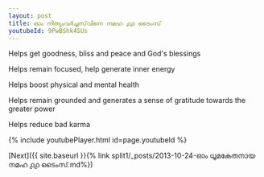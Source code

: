 ```yaml
---
layout: post
title: ഓം നിത്യംവർച്ചസ്‌വിനെ നമഹ ൧൧ ടൈംസ്
youtubeId: 9PwBShk4SUs
---
```

 
 
Helps get goodness, bliss and peace and God's blessings
 
Helps remain focused, help generate inner energy 
 
Helps boost physical and mental health 
 
Helps remain grounded and generates a sense of gratitude towards the greater power 
 
Helps reduce bad karma
 
 
 
 


{% include youtubePlayer.html id=page.youtubeId %}
 
[Next]({{ site.baseurl }}{% link  split1/_posts/2013-10-24-ഓം ധൂമകേതനായ നമഹ ൧൧ ടൈംസ്.md%})
 
